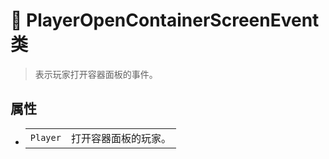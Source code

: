 # 🔖 PlayerOpenContainerScreenEvent 类

>表示玩家打开容器面板的事件。

## 属性
- 
    |||
    |-|-|
    |`Player`|打开容器面板的玩家。|